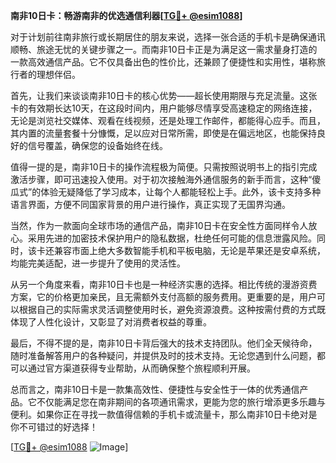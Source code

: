 **南非10日卡：畅游南非的优选通信利器[[TG💪+ @esim1088](https://t.me/s/esim1088)]**

对于计划前往南非旅行或长期居住的朋友来说，选择一张合适的手机卡是确保通讯顺畅、旅途无忧的关键步骤之一。而南非10日卡正是为满足这一需求量身打造的一款高效通信产品。它不仅具备出色的性价比，还兼顾了便捷性和实用性，堪称旅行者的理想伴侣。

首先，让我们来谈谈南非10日卡的核心优势——超长使用期限与充足流量。这张卡的有效期长达10天，在这段时间内，用户能够尽情享受高速稳定的网络连接，无论是浏览社交媒体、观看在线视频，还是处理工作邮件，都能得心应手。而且，其内置的流量套餐十分慷慨，足以应对日常所需，即使是在偏远地区，也能保持良好的信号覆盖，确保您的设备始终在线。

值得一提的是，南非10日卡的操作流程极为简便。只需按照说明书上的指引完成激活步骤，即可迅速投入使用。对于初次接触海外通信服务的新手而言，这种“傻瓜式”的体验无疑降低了学习成本，让每个人都能轻松上手。此外，该卡支持多种语言界面，方便不同国家背景的用户进行操作，真正实现了无国界沟通。

当然，作为一款面向全球市场的通信产品，南非10日卡在安全性方面同样令人放心。采用先进的加密技术保护用户的隐私数据，杜绝任何可能的信息泄露风险。同时，该卡还兼容市面上绝大多数智能手机和平板电脑，无论是苹果还是安卓系统，均能完美适配，进一步提升了使用的灵活性。

从另一个角度来看，南非10日卡也是一种经济实惠的选择。相比传统的漫游资费方案，它的价格更加亲民，且无需额外支付高额的服务费用。更重要的是，用户可以根据自己的实际需求灵活调整使用时长，避免资源浪费。这种按需付费的方式既体现了人性化设计，又彰显了对消费者权益的尊重。

最后，不得不提的是，南非10日卡背后强大的技术支持团队。他们全天候待命，随时准备解答用户的各种疑问，并提供及时的技术支持。无论您遇到什么问题，都可以通过官方渠道获得专业帮助，从而确保整个旅程顺利开展。

总而言之，南非10日卡是一款集高效性、便捷性与安全性于一体的优秀通信产品。它不仅能满足您在南非期间的各项通讯需求，更能为您的旅行增添更多乐趣与便利。如果你正在寻找一款值得信赖的手机卡或流量卡，那么南非10日卡绝对是你不可错过的好选择！

[[TG💪+ @esim1088](https://t.me/s/esim1088) ![Image](https://i.postimg.cc/4NQfJmqS/Snipaste-2025-05-13-00-14-12.png)]